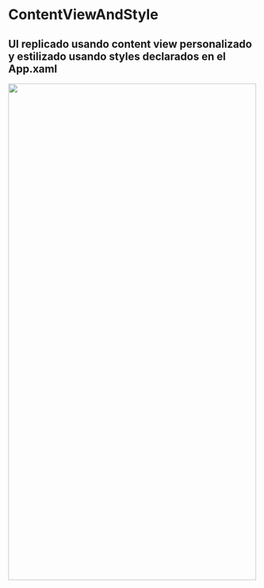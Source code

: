 # ContentViewAndStyle

## UI replicado usando content view personalizado y estilizado usando styles declarados en el App.xaml
<img src="https://user-images.githubusercontent.com/52897285/132247604-4880b4c3-b97e-47cc-8f27-d27dd6f1c99e.png" height="1000" width="500"/>


